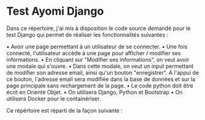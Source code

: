 # Test Ayomi Django 

Dans ce répertoire, j'ai mis à disposition le code source demandé pour le test Django qui permet de réaliser les fonctionnalités suivantes : 

•  Avoir une page permettant à un utilisateur de se connecter.
•  Une fois connecté, l'utilisateur accède à une page pour afficher / modifier ses informations.
•  En cliquant sur "Modifier ses informations", on veut avoir une modale qui s'ouvre.
•  Dans cette modale,  on veut un input permettant de modifier son adresse email, ainsi qu'un bouton "enregistrer". A l'appui de ce bouton, l'adresse email sera modifiée dans la base de données et sur la page principale sans rechargement de la page.
•  Le code python doit être écrit en Orienté Objet.
•  On utilisera Django, Python et Bootstrap
•  On utilisera Docker pour le containériser.

Ce répértoire est réparti de la façon suivante : 



